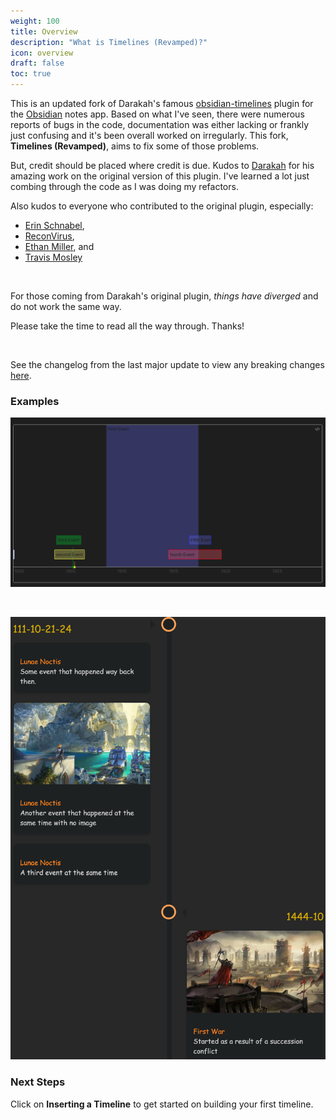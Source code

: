 ```yaml
---
weight: 100
title: Overview
description: "What is Timelines (Revamped)?"
icon: overview
draft: false
toc: true
---
```


This is an updated fork of Darakah's famous [obsidian-timelines](https://www.github.com/Darakah/obsidian-timelines) plugin for the [Obsidian](https://www.obsidian.md) notes app. Based on what I've seen, there were numerous reports of bugs in the code, documentation was either lacking or frankly just confusing and it's been overall worked on irregularly. This fork, **Timelines (Revamped)**, aims to fix some of those problems.

But, credit should be placed where credit is due. Kudos to [Darakah](https://github.com/Darakah) for his amazing work on the original version of this plugin. I've learned a lot just combing through the code as I was doing my refactors.

Also kudos to everyone who contributed to the original plugin, especially:
- [Erin Schnabel](https://github.com/ebullient),
- [ReconVirus](https://github.com/ReconVirus),
- [Ethan Miller](https://github.com/ethanimproving), and
- [Travis Mosley](https://github.com/tlm2021)

<br>

For those coming from Darakah's original plugin, *things have diverged* and do not work the same way.

Please take the time to read all the way through. Thanks!

<br>

See the changelog from the last major update to view any breaking changes [here](https://github.com/seanlowe/obsidian-timelines/blob/main/changelog.md#v200).

### Examples

![Horizontal Example](/images/horizontal_example.png)

<br>

![Vertical Example](/images/vertical_example.png)

### Next Steps

Click on **Inserting a Timeline** to get started on building your first timeline.
